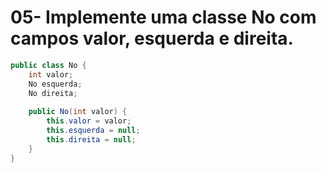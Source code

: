 # 05- Implemente uma classe No com campos valor, esquerda e direita.

```java
public class No {
    int valor;
    No esquerda;
    No direita;
    
    public No(int valor) {
        this.valor = valor;
        this.esquerda = null;
        this.direita = null;
    }
}
```
